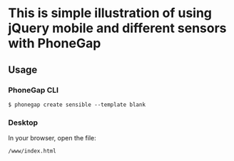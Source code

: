 # This is simple illustration of using jQuery mobile and different sensors with PhoneGap

## Usage

### PhoneGap CLI

    $ phonegap create sensible --template blank

### Desktop

In your browser, open the file:

    /www/index.html

